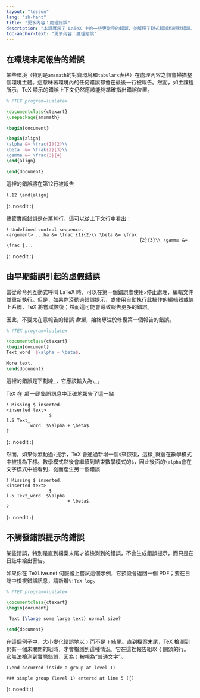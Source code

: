```yaml
---
layout: "lesson"
lang: "zh-hant"
title: "更多內容：處理錯誤"
description: "本課展示了 LaTeX 中的一些更常見的錯誤，並解釋了鏈式錯誤和靜默錯誤。"
toc-anchor-text: "更多內容：處理錯誤"
---
```


## 在環境末尾報告的錯誤

某些環境（特別是`amsmath`的對齊環境和`tabularx`表格）在處理內容之前會掃描整個環境主體。這意味著環境內的任何錯誤都會在最後一行被報告。然而，如主課程所示，TeX 顯示的錯誤上下文仍然應該能夠準確指出錯誤位置。

```latex
% !TEX program=lualatex

\documentclass{ctexart}
\usepackage{amsmath}

\begin{document}

\begin{align}
\alpha &= \frac{1}{2}\\
\beta  &= \frak{2}{3}\\
\gamma &= \frac{3}{4} 
\end{align}

\end{document}
```

這裡的錯誤將在第12行被報告

```
l.12 \end{align}
```
{: .noedit :}

儘管實際錯誤是在第10行，這可以從上下文行中看出：

```
! Undefined control sequence.
<argument> ...ha &= \frac {1}{2}\\ \beta &= \frak 
                                                  {2}{3}\\ \gamma &= \frac {...
```
{: .noedit :}


## 由早期錯誤引起的虛假錯誤

當從命令列互動式呼叫 LaTeX 時，可以在第一個錯誤處使用`x`停止處理，編輯文件並重新執行。但是，如果你滾動過錯誤提示，或使用自動執行此操作的編輯器或線上系統，TeX 將嘗試恢復；然而這可能會導致報告更多的錯誤。

因此，不要太在意報告的錯誤 _數量_，始終專注於修復第一個報告的錯誤。

```latex
% !TEX program=lualatex

\documentclass{ctexart}
\begin{document}
Text_word  $\alpha + \beta$.

More text.
\end{document}
```

這裡的錯誤是下劃線`_`，它應該輸入為`\_`。

TeX 在 _第一個_ 錯誤訊息中正確地報告了這一點

```
! Missing $ inserted.
<inserted text> 
                $
l.5 Text_
         word  $\alpha + \beta$.
?
```
{: .noedit :}

然而，如果你滾動過`?`提示，TeX 會通過新增一個`$`來恢復，這樣`_`就會在數學模式中被視為下標。數學模式然後會繼續到結束數學模式的`$`，因此後面的`\alpha`會在文字模式中被看到，從而產生另一個錯誤

```
! Missing $ inserted.
<inserted text> 
                $
l.5 Text_word  $\alpha
                       + \beta$.
? 
```
{: .noedit :}


## 不觸發錯誤提示的錯誤

某些錯誤，特別是直到檔案末尾才被檢測到的錯誤，不會生成錯誤提示，而只是在日誌中給出警告。

如果你在 TeXLive.net 伺服器上嘗試這個示例，它預設會返回一個 PDF；要在日誌中檢視錯誤訊息，請新增`%!TeX log`。

```latex
% !TEX program=lualatex

\documentclass{ctexart}
\begin{document}

 Text {\large some large text) normal size?

\end{document}
```

在這個例子中，大小變化錯誤地以 `)` 而不是 `}` 結尾。直到檔案末尾，TeX 檢測到仍有一個未關閉的組時，才會檢測到這種情況。它在這裡報告組以 `{` 開頭的行。它無法檢測到實際錯誤，因為 `)` 被視為“普通文字”。

```
(\end occurred inside a group at level 1)

### simple group (level 1) entered at line 5 ({)
```
{: .noedit :}


<script>
  window.addEventListener('load', function(){
      if(editors['pre0'] != null) editors['pre0'].moveCursorTo(8, 15, false);
      if(editors['pre3'] != null) editors['pre3'].moveCursorTo(3, 5, false);
      if(editors['pre6'] != null) editors['pre6'].moveCursorTo(4, 30, false);
  }, false);
</script>

